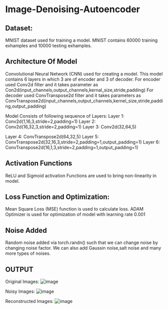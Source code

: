 # Image-Denoising-Autoencoder
## Dataset:
MNIST dataset used for training a model. 
MNIST contains 60000 training exhamples and 10000 testing exhamples.

## Architecture Of Model

Convolutional Neural Network (CNN) used for creating a model. This model contains 6 layers in which 3 are of encoder and 3 of decoder.
For encoder used Conv2d filter and it takes parameter as Con2d(input_channels,output_channels,kernal_size,stride,padding)
For decoder used ConvTranspose2d  filter and it takes parameters as ConvTranspose2d(input_channels,output_channels,kernel_size,stride,padding,output_padding)
 
Model Consists of following sequence of Layers:
Layer 1: Conv2d(1,16,3,stride=2,padding=1)
Layer 2: Conv2d(16,32,3,stride=2,padding=1)
Layer 3: Conv2d(32,64,5)

Layer 4: ConvTranspose2d(64,32,5)
Layer 5: ConvTranspose2d(32,16,3,stride=2,padding=1,output_padding=1)
Layer 6: ConvTranspose2d(16,1,3,stride=2,padding=1,output_padding=1)
## Activation Functions
ReLU and Sigmoid activation Functions are used to bring non-linearity in model.

## Loss Function and Optimization:
Mean Square Loss (MSE) function is used to calculate loss. 
ADAM Optimizer is used for optimization of model with learning rate 0.001

## Noise Added
Random noise added via torch.randn() such that we can change noise by changing noise factor. We can also add Gaussin noise,salt noise and many more types of noises.

## OUTPUT
Original Images:
![image](https://user-images.githubusercontent.com/87741857/136757927-3a27e71d-1864-4c7c-8d51-a606e97dde09.png)

Noisy Images:
![image](https://user-images.githubusercontent.com/87741857/136758112-8d4f62ad-5d6d-48b7-96be-1e80700673e0.png)

Reconstructed Images:
![image](https://user-images.githubusercontent.com/87741857/136758167-1b79f3cf-0edb-4df0-a6b9-64f676543931.png)



